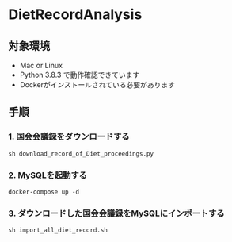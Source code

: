 # DietRecordAnalysis

## 対象環境
- Mac or Linux
- Python 3.8.3 で動作確認できています
- Dockerがインストールされている必要があります


## 手順

### 1. 国会会議録をダウンロードする
```
sh download_record_of_Diet_proceedings.py
```


### 2. MySQLを起動する
```
docker-compose up -d
```


### 3. ダウンロードした国会会議録をMySQLにインポートする
```
sh import_all_diet_record.sh
```

